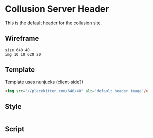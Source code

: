 # Collusion Server Header

This is the default header for the collusion site.

## Wireframe

``` sketch
size 640 40
img 10 10 620 20
```

## Template

Template uses nunjucks (client-side?)

``` html
<img src="//placekitten.com/640/40" alt="default header image"/>
```

## Style

``` less

```

## Script

``` coffee

```